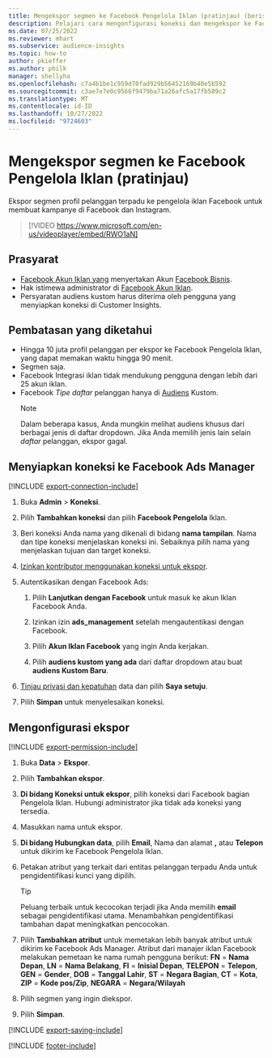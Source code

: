 ```yaml
---
title: Mengekspor segmen ke Facebook Pengelola Iklan (pratinjau) (berisi video)
description: Pelajari cara mengonfigurasi koneksi dan mengekspor ke Facebook Ads Manager.
ms.date: 07/25/2022
ms.reviewer: mhart
ms.subservice: audience-insights
ms.topic: how-to
author: pkieffer
ms.author: philk
manager: shellyha
ms.openlocfilehash: c7a4b1be1c959d70fad929b56452169b40e5b592
ms.sourcegitcommit: c3ae7e7e0c9566f9479ba71a26afc5a17fb589c2
ms.translationtype: MT
ms.contentlocale: id-ID
ms.lasthandoff: 10/27/2022
ms.locfileid: "9724603"
---
```

# <a name="export-segments-to-facebook-ads-manager-preview"></a>Mengekspor segmen ke Facebook Pengelola Iklan (pratinjau)

Ekspor segmen profil pelanggan terpadu ke pengelola iklan Facebook untuk membuat kampanye di Facebook dan Instagram.

> [!VIDEO https://www.microsoft.com/en-us/videoplayer/embed/RWO1aN]

## <a name="prerequisites"></a>Prasyarat

- [Facebook Akun Iklan yang](https://www.facebook.com/business/learn/lessons/step-by-step-ads-manager-account) menyertakan Akun [Facebook Bisnis](https://business.facebook.com/).
- Hak istimewa administrator di [Facebook Akun Iklan](https://www.facebook.com/business/learn/lessons/step-by-step-ads-manager-account).
- Persyaratan audiens kustom harus diterima oleh pengguna yang menyiapkan koneksi di Customer Insights.

## <a name="known-limitations"></a>Pembatasan yang diketahui

- Hingga 10 juta profil pelanggan per ekspor ke Facebook Pengelola Iklan, yang dapat memakan waktu hingga 90 menit.
- Segmen saja.
- Facebook Integrasi iklan tidak mendukung pengguna dengan lebih dari 25 akun iklan.
- Facebook *Tipe daftar* pelanggan hanya di [Audiens](https://www.facebook.com/business/help/744354708981227?id=2469097953376494) Kustom.
  > [!NOTE]
  > Dalam beberapa kasus, Anda mungkin melihat audiens khusus dari berbagai jenis di daftar dropdown. Jika Anda memilih jenis lain selain *daftar* pelanggan, ekspor gagal.

## <a name="set-up-connection-to-facebook-ads-manager"></a>Menyiapkan koneksi ke Facebook Ads Manager

[!INCLUDE [export-connection-include](includes/export-connection-admn.md)]

1. Buka **Admin** > **Koneksi**.

1. Pilih **Tambahkan koneksi** dan pilih **Facebook Pengelola** Iklan.

1. Beri koneksi Anda nama yang dikenali di bidang **nama tampilan**. Nama dan tipe koneksi menjelaskan koneksi ini. Sebaiknya pilih nama yang menjelaskan tujuan dan target koneksi.

1. [Izinkan kontributor menggunakan koneksi untuk ekspor](connections.md#allow-contributors-to-use-a-connection-for-exports).

1. Autentikasikan dengan Facebook Ads:

   1. Pilih **Lanjutkan dengan Facebook** untuk masuk ke akun Iklan Facebook Anda.

   1. Izinkan izin **ads_management** setelah mengautentikasi dengan Facebook.

   1. Pilih **Akun Iklan Facebook** yang ingin Anda kerjakan.

   1. Pilih **audiens kustom yang ada** dari daftar dropdown atau buat **audiens Kustom Baru**.

1. [Tinjau privasi dan kepatuhan](connections.md#data-privacy-and-compliance) data dan pilih **Saya setuju**.

1. Pilih **Simpan** untuk menyelesaikan koneksi.

## <a name="configure-an-export"></a>Mengonfigurasi ekspor

[!INCLUDE [export-permission-include](includes/export-permission.md)]

1. Buka **Data** > **Ekspor**.

1. Pilih **Tambahkan ekspor**.

1. **Di bidang Koneksi untuk ekspor**, pilih koneksi dari Facebook bagian Pengelola Iklan. Hubungi administrator jika tidak ada koneksi yang tersedia.

1. Masukkan nama untuk ekspor.

1. **Di bidang Hubungkan data**, pilih **Email**, Nama dan alamat **,** atau **Telepon** untuk dikirim ke Facebook Pengelola Iklan.

1. Petakan atribut yang terkait dari entitas pelanggan terpadu Anda untuk pengidentifikasi kunci yang dipilih.
   > [!TIP]
   > Peluang terbaik untuk kecocokan terjadi jika Anda memilih **email** sebagai pengidentifikasi utama. Menambahkan pengidentifikasi tambahan dapat meningkatkan pencocokan.

1. Pilih **Tambahkan atribut** untuk memetakan lebih banyak atribut untuk dikirim ke Facebook Ads Manager. Atribut dari manajer iklan Facebook melakukan pemetaan ke nama rumah pengguna berikut: **FN** = **Nama Depan**, **LN** = **Nama Belakang**, **FI** = **Inisial Depan**, **TELEPON** = **Telepon**, **GEN** = **Gender**, **DOB** = **Tanggal Lahir**, **ST** = **Negara Bagian**, **CT** = **Kota**, **ZIP** = **Kode pos/Zip**, **NEGARA** = **Negara/Wilayah**

1. Pilih segmen yang ingin diekspor.

1. Pilih **Simpan**.

[!INCLUDE [export-saving-include](includes/export-saving.md)]

[!INCLUDE [footer-include](includes/footer-banner.md)]
